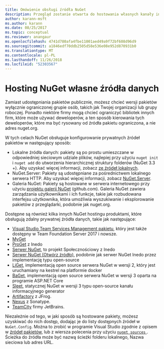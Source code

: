 ```yaml
---
title: Omówienie obsługi źródła NuGet
description: Przegląd zostanie otwarta do hostowania własnych kanały informacyjne pakietu NuGet lub we własnych galeriach, lokalnie lub zdalnie.
author: karann-msft
ms.author: karann
ms.date: 08/25/2017
ms.topic: conceptual
ms.reviewer: anangaur
ms.openlocfilehash: 4741d780afa4fbe11001aed49a9f72bf608d96d9
ms.sourcegitcommit: a1846edf70ddb2505d58e536e08e952d870931b0
ms.translationtype: MT
ms.contentlocale: pl-PL
ms.lasthandoff: 11/26/2018
ms.locfileid: "52303567"
---
```

# <a name="hosting-your-own-nuget-feeds"></a>Hosting NuGet własne źródła danych

Zamiast udostępniania pakietów publicznie, możesz chcieć wersji pakietów wyłącznie ograniczonej grupie osób, takich jak Twojej organizacji lub grupy roboczej. Ponadto niektóre firmy mogą chcieć ograniczyć bibliotek innych firm, które może używać deweloperów, a ten sposób kierowania tych deweloperów, które ma być rysowany od źródła pakietu ograniczona, a nie adres nuget.org.

W tych celach NuGet obsługuje konfigurowanie prywatnych źródeł pakietów w następujący sposób:

- Lokalne źródła danych: pakiety są po prostu umieszczane w odpowiedniej sieciowym udziale plików, najlepiej przy użyciu `nuget init` i `nuget add` do utworzenia hierarchicznej struktury folderów (NuGet 3.3 +). Aby uzyskać więcej informacji, zobacz [ze źródeł lokalnych](../hosting-packages/local-feeds.md).
- NuGet.Server: Pakiety są udostępniane za pośrednictwem lokalnego serwera HTTP. Aby uzyskać więcej informacji, zobacz [NuGet.Server](../hosting-packages/nuget-server.md).
- Galeria NuGet: Pakiety są hostowane w serwera internetowego przy użyciu [projektu galerii NuGet](https://github.com/NuGet/NuGetGallery#build-and-run-the-gallery-in-arbitrary-number-easy-steps) (github.com). Galeria NuGet zawiera zarządzania użytkownikami i ich funkcje, takie jak rozbudowana interfejsu użytkownika, która umożliwia wyszukiwanie i eksplorowanie pakietów z przeglądarki, podobnie jak nuget.org.

Dostępne są również kilka innych NuGet hostingu produktami, które obsługują zdalny prywatnej źródła danych, takie jak następujące:

- [Visual Studio Team Services Management pakietu](https://www.visualstudio.com/docs/package/nuget/publish), który jest także dostępny w Team Foundation Server 2017 i nowsze.
- [MyGet](http://myget.org)
- [ProGet](http://inedo.com/proget) z Inedo
- [Serwer NuGet](http://nugetserver.net/), to projekt Społecznościowy z Inedo
- [Serwer NuGet (Otwórz źródło)](http://nuget-server.net), podobnie jak serwer NuGet Inedo przez implementację typu open-source
- [LiGet](https://github.com/ai-traders/liget), implementacją open source serwera NuGet w wersji 2, który jest uruchamiany na kestrel na platformie docker
- [BaGet](https://github.com/loic-sharma/BaGet), implementacją open source serwera NuGet w wersji 3 oparta na programie ASP.NET Core
- [Sleet](https://github.com/emgarten/sleet), statycznej NuGet w wersji 3 typu open-source kanału informacyjnego generator
- [Artifactory](https://www.jfrog.com/artifactory/) z JFrog.
- [Nexus](http://www.sonatype.org/nexus/) z Sonatype.
- [TeamCity](https://www.jetbrains.com/teamcity/) firmy JetBrains.

Niezależnie od tego, w jaki sposób są hostowane pakiety, możesz uzyskiwać do nich dostęp, dodając je do listy dostępnych źródeł w `NuGet.Config`. Można to zrobić w programie Visual Studio zgodnie z opisem w [źródeł pakietów](../tools/package-manager-ui.md#package-sources), lub z wiersza polecenia przy użyciu [ `nuget sources` ](../tools/cli-ref-sources.md). Ścieżka do źródła może być nazwą ścieżki folderu lokalnego, Nazwa sieciowa lub adres URL.
